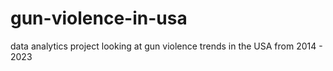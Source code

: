 # gun-violence-in-usa
 data analytics project looking at gun violence trends in the USA from 2014 - 2023
